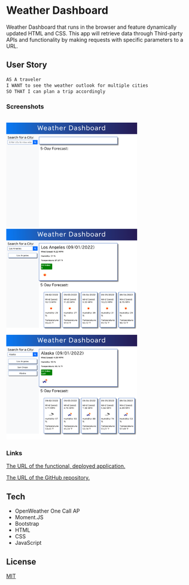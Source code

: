# Weather Dashboard


Weather Dashboard that runs in the browser and feature dynamically updated HTML and CSS. This app will retrieve data through Third-party APIs and functionality by making requests with specific parameters to a URL.  

## User Story

```
AS A traveler
I WANT to see the weather outlook for multiple cities
SO THAT I can plan a trip accordingly
```


### Screenshots

<br><img src="./Assets/images/screenshot1.png" alt="screenshot of starting page" width="350"/>
<br><img src="./Assets/images/screenshot2.png" alt="screenshot of seach city and show weather" width="350"/>
<br><img src="./Assets/images/screenshot3.png" alt="screenshot of search history page" width="350"/>

### Links

[The URL of the functional, deployed application.](https://noori36.github.io/CodeQuiz/)

[The URL of the GitHub repository.](https://github.com/noori36/Weather-Dashboard)

## Tech

- OpenWeather One Call AP
- Moment.JS
- Bootstrap
- HTML
- CSS
- JavaScript

## License

[MIT](https://choosealicense.com/licenses/mit/)


